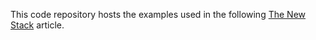 This code repository hosts the examples used in the following [The New Stack](http://thenewstack.io/make-a-restful-json-api-go/) article.
